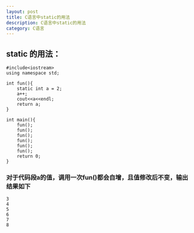 ```yaml
---
layout: post
title: C语言中static的用法
description: C语言中static的用法
category: C语言
---
```



## static 的用法：  
	#include<iostream>
    using namespace std;

    int fun(){
		static int a = 2;
		a++;	
		cout<<a<<endl;
		return a;
    }
	
    int main(){
		fun();
		fun();
		fun();
		fun();
		fun();
		fun();
		return 0;
    }
### 对于代码段a的值，调用一次fun()都会自增，且值修改后不变，输出结果如下
	3
	4
	5
	6
	7
	8
